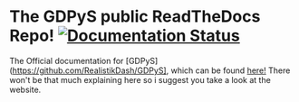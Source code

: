 # The GDPyS public ReadTheDocs Repo! [![Documentation Status](https://readthedocs.org/projects/gdpys-docs/badge/?version=latest)](https://gdpys-docs.readthedocs.io/en/latest/?badge=latest)
The Official documentation for [GDPyS](https://github.com/RealistikDash/GDPyS], which can be found [here!](https://gdpys-docs.rtfd.io)
There won't be that much explaining here so i suggest you take a look at the website.
